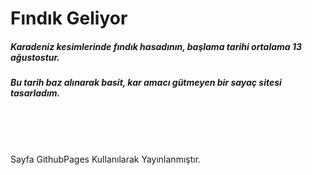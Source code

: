 <h1> Fındık Geliyor </h1>
<h5> Karadeniz kesimlerinde fındık hasadının, başlama tarihi ortalama 13 ağustostur.</h5>
<h5> Bu tarih baz alınarak basit, kar amacı gütmeyen bir sayaç sitesi tasarladım.   </h5>

<br>
<br>
<br>

<p> Sayfa GithubPages Kullanılarak Yayınlanmıştır.</p>
